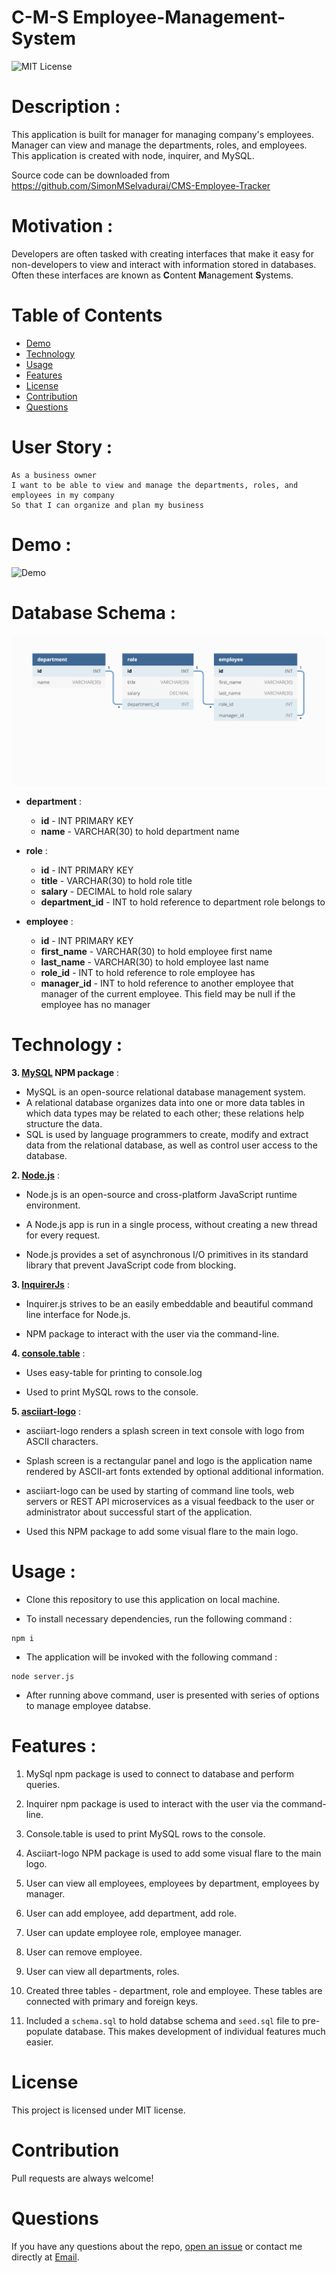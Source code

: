 # C-M-S Employee-Management-System

![MIT License](https://img.shields.io/badge/license-MIT-green)

# Description :

This application is built for manager for managing company's employees. Manager can view and manage the departments, roles, and employees. This application is created with node, inquirer, and MySQL.

Source code can be downloaded from https://github.com/SimonMSelvadurai/CMS-Employee-Tracker

# Motivation :

Developers are often tasked with creating interfaces that make it easy for non-developers to view and interact with information stored in databases. Often these interfaces are known as **C**ontent **M**anagement **S**ystems.

# Table of Contents

- [Demo](#demo)
- [Technology](#technology)
- [Usage](#usage)
- [Features](#features)
- [License](#license)
- [Contribution](#contribution)
- [Questions](#questions)

# User Story :

```
As a business owner
I want to be able to view and manage the departments, roles, and employees in my company
So that I can organize and plan my business
```

# Demo :

![Demo](./assets/video/CMS-Employee-Tracker.gif)

# Database Schema :

![Database Schema](./assets/images/12-sql-homework-demo-01.png)

- **department** :

  - **id** - INT PRIMARY KEY
  - **name** - VARCHAR(30) to hold department name

- **role** :

  - **id** - INT PRIMARY KEY
  - **title** - VARCHAR(30) to hold role title
  - **salary** - DECIMAL to hold role salary
  - **department_id** - INT to hold reference to department role belongs to

- **employee** :

  - **id** - INT PRIMARY KEY
  - **first_name** - VARCHAR(30) to hold employee first name
  - **last_name** - VARCHAR(30) to hold employee last name
  - **role_id** - INT to hold reference to role employee has
  - **manager_id** - INT to hold reference to another employee that manager of the current employee. This field may be null if the employee has no manager

# Technology :

**3. [MySQL](https://www.npmjs.com/package/mysql) NPM package** :

- MySQL is an open-source relational database management system.
- A relational database organizes data into one or more data tables in which data types may be related to each other; these relations help structure the data.
- SQL is used by language programmers to create, modify and extract data from the relational database, as well as control user access to the database.

**2. [Node.js](https://nodejs.org/en/)** :

- Node.js is an open-source and cross-platform JavaScript runtime environment.

- A Node.js app is run in a single process, without creating a new thread for every request.

- Node.js provides a set of asynchronous I/O primitives in its standard library that prevent JavaScript code from blocking.

**3. [InquirerJs](https://www.npmjs.com/package/inquirer/v/0.2.3)** :

- Inquirer.js strives to be an easily embeddable and beautiful command line interface for Node.js.

- NPM package to interact with the user via the command-line.

**4. [console.table](https://www.npmjs.com/package/console.table)** :

- Uses easy-table for printing to console.log

- Used to print MySQL rows to the console.

**5. [asciiart-logo](https://www.npmjs.com/package/asciiart-logo)** :

- asciiart-logo renders a splash screen in text console with logo from ASCII characters.

- Splash screen is a rectangular panel and logo is the application name rendered by ASCII-art fonts extended by optional additional information.

- asciiart-logo can be used by starting of command line tools, web servers or REST API microservices as a visual feedback to the user or administrator about successful start of the application.

- Used this NPM package to add some visual flare to the main logo.

# Usage :

- Clone this repository to use this application on local machine.

- To install necessary dependencies, run the following command :

```
npm i
```

- The application will be invoked with the following command :

```
node server.js
```

- After running above command, user is presented with series of options to manage employee databse.

# Features :

1. MySql npm package is used to connect to database and perform queries.

2. Inquirer npm package is used to interact with the user via the command-line.

3. Console.table is used to print MySQL rows to the console.

4. Asciiart-logo NPM package is used to add some visual flare to the main logo.

5. User can view all employees, employees by department, employees by manager.

6. User can add employee, add department, add role.

7. User can update employee role, employee manager.

8. User can remove employee.

9. User can view all departments, roles.

10. Created three tables - department, role and employee. These tables are connected with primary and foreign keys.

11. Included a `schema.sql` to hold databse schema and `seed.sql` file to pre-populate database. This makes development of individual features much easier.

# License

This project is licensed under MIT license.

# Contribution

Pull requests are always welcome!

# Questions

If you have any questions about the repo,
[open an issue](https://github.com/SimonMSelvadurai/CMS-Employee-Tracker/issues)
or contact me directly at [Email](mailto:simon.selvadurai0607@gmail.com).
